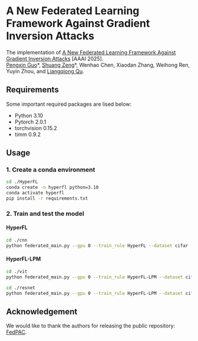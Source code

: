 # A New Federated Learning Framework Against Gradient Inversion Attacks

The implementation of [A New Federated Learning Framework Against Gradient Inversion Attacks](https://arxiv.org/abs/2412.07187) [AAAI 2025]. \
[Pengxin Guo](https://pengxin-guo.github.io)\*, [Shuang Zeng](https://scholar.google.com/citations?user=yTP1oqkAAAAJ&hl=en)\*, Wenhao Chen, Xiaodan Zhang, Weihong Ren, Yuyin Zhou, and [Liangqiong Qu](https://liangqiong.github.io).


## Requirements

Some important required packages are lised below:

- Python 3.10
- Pytorch 2.0.1
- torchvision 0.15.2
- timm 0.9.2


## Usage

### 1. Create a conda environment

```bash
cd ./HyperFL
conda create -n hyperfl python=3.10
conda activate hyperfl
pip install -r requirements.txt
```

### 2. Train and test the model
#### HyperFL
```bash
cd ./cnn
python federated_main.py --gpu 0 --train_rule HyperFL --dataset cifar --local_bs 50 --lr 0.02 --num_users 20 --frac 1.0
```

#### HyperFL-LPM

```bash
cd ./vit
python federated_main.py --gpu 0 --train_rule HyperFL-LPM --dataset cifar
```

```bash
cd ./resnet
python federated_main.py --gpu 0 --train_rule HyperFL-LPM --dataset cifar
```

## Acknowledgement
We would like to thank the authors for releasing the public repository: [FedPAC](https://github.com/JianXu95/FedPAC).
